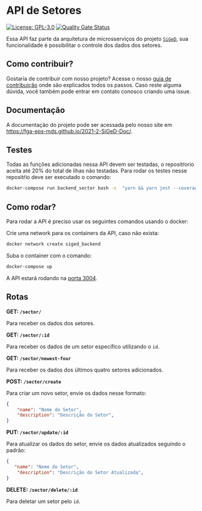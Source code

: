 # API de Setores
[![License: GPL-3.0](https://img.shields.io/badge/License-GPL3-blue.svg)](https://opensource.org/licenses/gpl-3.0.html)
[![Quality Gate Status](https://sonarcloud.io/api/project_badges/measure?project=fga-eps-mds_2021-2-SiGeD-Sectors&metric=alert_status)](https://sonarcloud.io/summary/new_code?id=fga-eps-mds_2021-2-SiGeD-Sectors)

Essa API faz parte da arquitetura de microsserviços do projeto [`SiGeD`](https://github.com/fga-eps-mds/2021-2-SiGeD-Doc), sua funcionalidade é possibilitar o controle dos dados dos setores. 

## Como contribuir?

Gostaria de contribuir com nosso projeto? Acesse o nosso [guia de contribuição](https://fga-eps-mds.github.io/2021-2-SiGeD-Doc/contribuicao/) onde são explicados todos os passos.
Caso reste alguma dúvida, você também pode entrar em contato conosco criando uma issue.

## Documentação

A documentação do projeto pode ser acessada pelo nosso site em https://fga-eps-mds.github.io/2021-2-SiGeD-Doc/.

## Testes

Todas as funções adicionadas nessa API devem ser testadas, o repositŕorio aceita até 20% do total de lihas não testadas. Para rodar os testes nesse repositŕio deve ser executado o comando:

```bash
docker-compose run backend_sector bash -c  "yarn && yarn jest --coverage --forceExit"
```

## Como rodar?

Para rodar a API é preciso usar os seguintes comandos usando o docker:

Crie uma network para os containers da API, caso não exista:

```bash
docker network create siged_backend
```

Suba o container com o comando:

```bash
docker-compose up
```
A API estará rodando na [porta 3004](http://localhost:3004).

## Rotas

**GET: `/sector/`**

Para receber os dados dos setores.

**GET: `/sector/:id`**

Para receber os dados de um setor específico utilizando o `id`.

**GET: `/sector/newest-four`**

Para receber os dados dos últimos quatro setores adicionados.

**POST: `/sector/create`**

Para criar um novo setor, envie os dados nesse formato:

```json
{
    "name": "Nome do Setor",
    "description": "Descrição do Setor",
}
```

**PUT: `/sector/update/:id`**

Para atualizar os dados do setor, envie os dados atualizados seguindo o padrão:

```json
{
   "name": "Nome do Setor",
    "description": "Descrição do Setor Atualizada",
}
```

**DELETE: `/sector/delete/:id`**

Para deletar um setor pelo `id`.
